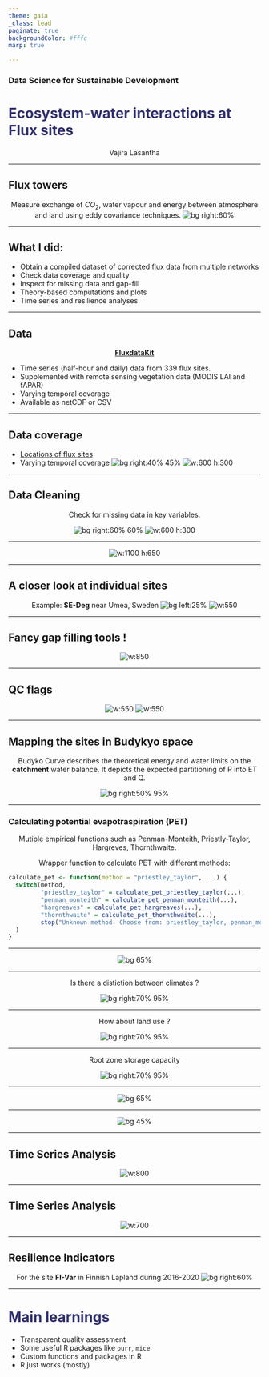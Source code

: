 ```yaml
---
theme: gaia
_class: lead
paginate: true
backgroundColor: #fffc
marp: true

---
```

<style>
title {
  color: red;
}

h1 {
  color:rgb(48, 48, 109);
}
</style>

### Data Science for Sustainable Development

# Ecosystem-water interactions at Flux sites

Vajira Lasantha


---
## Flux towers

Measure exchange of $CO_2$, water vapour and energy between atmosphere and land using eddy covariance techniques.
![bg right:60% ](https://waterforfood.nebraska.edu/-/media/projects/dwfi/resources/2020-annual-report/small/fluxtowers.jpg)

---
## What I did:
- Obtain a compiled dataset of corrected flux data from multiple networks
- Check data coverage and quality
- Inspect for missing data and gap-fill
- Theory-based computations and plots
- Time series and resilience analyses

---
## Data
[**FluxdataKit**](https://zenodo.org/records/14808331)
- Time series (half-hour and daily) data from 339 flux sites.
- Supplemented with remote sensing vegetation data (MODIS LAI and fAPAR)
- Varying temporal coverage
- Available as netCDF or CSV

---
## Data coverage

- [Locations of flux sites](flux_sites_map.html)
- Varying temporal coverage
![bg right:40% 45%](data_sequence.png)
![w:600 h:300](land_cover_distribution.png)

---
## Data Cleaning

Check for missing data in key variables.

![bg right:60% 60%](missing-heatmap.png)
![w:600 h:300](missingness_by_site.png)

---

![w:1100 h:650](missingness_by_variable.png)

---

<style scoped>
p { text-align: center; }
</style>

## A closer look at individual sites
Example: **SE-Deg** near Umea, Sweden
![bg left:25%](SE-Deg.JPG)
![w:550](data-gap-SE-Deg.png)

---

## Fancy gap filling tools !
<style scoped>
p { text-align: center; }
</style>
![w:850](gap-fill-netrad.png)


---
## QC flags

![w:550](QC-SE-Deg-1.png) ![w:550](QC-SE-Deg-2.png)

---

## Mapping the sites in Budykyo space
Budyko Curve describes the theoretical energy
and water limits on the **catchment** water balance. It depicts the expected partitioning of P into ET and Q.

![bg right:50% 95%](budykyo_change.JPG)

---

### Calculating potential evapotraspiration (PET)

Mutiple empirical functions such as Penman-Monteith, Priestly-Taylor, Hargreves, Thornthwaite.

Wrapper function to calculate PET with different methods:
```R
calculate_pet <- function(method = "priestley_taylor", ...) {
  switch(method,
         "priestley_taylor" = calculate_pet_priestley_taylor(...),
         "penman_monteith" = calculate_pet_penman_monteith(...),
         "hargreaves" = calculate_pet_hargreaves(...),
         "thornthwaite" = calculate_pet_thornthwaite(...),
         stop("Unknown method. Choose from: priestley_taylor, penman_monteith, hargreaves, thornthwaite")
  )
}
```

---

![bg 65%](budyko_whole_period.png)

---

Is there a distiction between climates ?

![bg right:70% 95%](budyko_whole_period_koeppen.png)

---

How about land use ?

![bg right:70% 95%](budyko_whole_period_lu.png)

---

Root zone storage capacity

![bg right:70% 95%](budyko_whole_period_whc.png)

---

![bg 65%](budyko_annual_trajectories.png)

---
<!-- _class: lead -->

![bg 45%](baby-cow.jpg)

---

## Time Series Analysis
<style scoped>
p { text-align: center; }
</style>
![w:800](ts-lai-netrad-SE-Deg.png)

---

## Time Series Analysis
<style scoped>
p { text-align: center; }
</style>
![w:700](ts-pre-et-SE-Deg.png)

---
## Resilience Indicators

For the site **FI-Var** in Finnish Lapland during 2016-2020
![bg right:60%](res-1.png)

---

# Main learnings

- Transparent quality assessment
- Some useful R packages like `purr`, `mice`
- Custom functions and packages in R
- R just works (mostly)